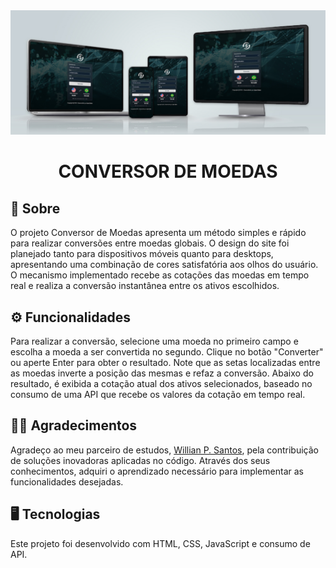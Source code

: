<img src="./assets/mockup.jpg">
<div align=center>
<h1>CONVERSOR DE MOEDAS</h1>
</div>

## 📝 Sobre

O projeto Conversor de Moedas apresenta um método simples e rápido para realizar conversões entre moedas globais. O design do site foi planejado tanto para dispositivos móveis quanto para desktops, apresentando uma combinação de cores satisfatória aos olhos do usuário. O mecanismo implementado recebe as cotações das moedas em tempo real e realiza a conversão instantânea entre os ativos escolhidos.

## ⚙ Funcionalidades

Para realizar a conversão, selecione uma moeda no primeiro campo e escolha a moeda a ser convertida no segundo. Clique no botão "Converter" ou aperte Enter para obter o resultado. Note que as setas localizadas entre as moedas inverte a posição das mesmas e refaz a conversão. Abaixo do resultado, é exibida a cotação atual dos ativos selecionados, baseado no consumo de uma API que recebe os valores da cotação em tempo real.

## 🤝🏻 Agradecimentos

Agradeço ao meu parceiro de estudos, <a href="https://github.com/willianpocinhos" target="_blank">Willian P. Santos</a>, pela contribuição de soluções inovadoras aplicadas no código. Através dos seus conhecimentos, adquiri o aprendizado necessário para implementar as funcionalidades desejadas.

## 🖥 Tecnologias

Este projeto foi desenvolvido com HTML, CSS, JavaScript e consumo de API.
